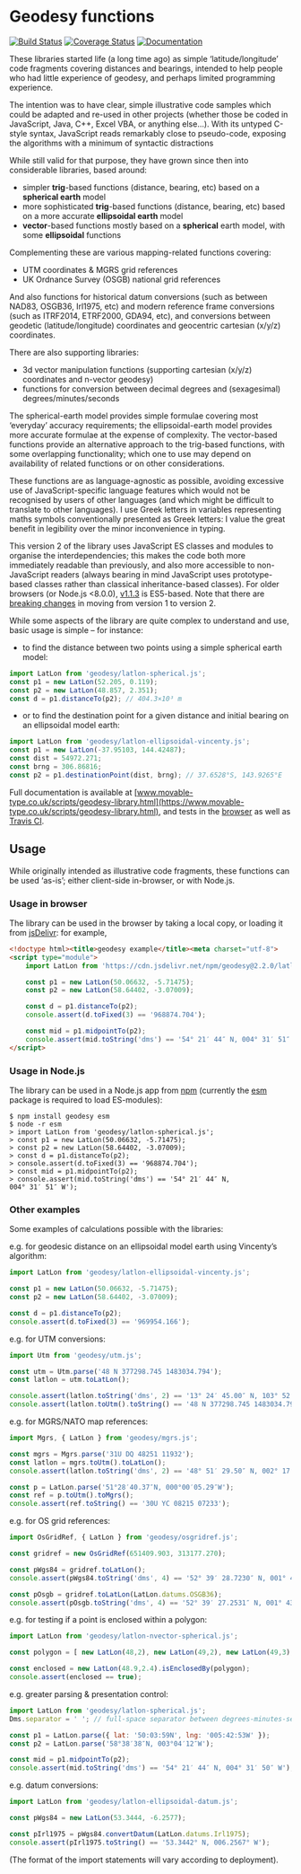Geodesy functions
=================

[![Build Status](https://travis-ci.org/chrisveness/geodesy.svg?branch=master)](https://travis-ci.org/chrisveness/geodesy)
[![Coverage Status](https://coveralls.io/repos/github/chrisveness/geodesy/badge.svg)](https://coveralls.io/github/chrisveness/geodesy)
[![Documentation](https://img.shields.io/badge/docs-www.movable--type.co.uk%2Fscripts%2Fgeodesy--library.html-lightgrey.svg)](https://www.movable-type.co.uk/scripts/geodesy-library.html)

These libraries started life (a long time ago) as simple ‘latitude/longitude’ code fragments
covering distances and bearings, intended to help people who had little experience of geodesy, and
perhaps limited programming experience.

The intention was to have clear, simple illustrative code samples which could be adapted and re-used
in other projects (whether those be coded in JavaScript, Java, C++, Excel VBA, or anything else...).
With its untyped C-style syntax, JavaScript reads remarkably close to pseudo-code, exposing the
algorithms with a minimum of syntactic distractions

While still valid for that purpose, they have grown since then into considerable libraries, based
around:
- simpler **trig**-based functions (distance, bearing, etc) based on a **spherical earth** model
- more sophisticated **trig**-based functions (distance, bearing, etc) based on a
  more accurate **ellipsoidal earth** model
- **vector**-based functions mostly based on a **spherical** earth model, with some **ellipsoidal**
  functions

Complementing these are various mapping-related functions covering:
- UTM coordinates & MGRS grid references
- UK Ordnance Survey (OSGB) national grid references

And also functions for historical datum conversions (such as between NAD83, OSGB36, Irl1975, 
etc) and modern reference frame conversions (such as ITRF2014, ETRF2000, GDA94, etc), 
and conversions between geodetic (latitude/longitude) coordinates and geocentric cartesian (x/y/z) 
coordinates.

There are also supporting libraries:
- 3d vector manipulation functions (supporting cartesian (x/y/z) coordinates and n-vector geodesy)
- functions for conversion between decimal degrees and (sexagesimal) degrees/minutes/seconds

The spherical-earth model provides simple formulae covering most ‘everyday’ accuracy requirements;
the ellipsoidal-earth model provides more accurate formulae at the expense of complexity. The
vector-based functions provide an alternative approach to the trig-based functions, with some
overlapping functionality; which one to use may depend on availability of related functions or on
other considerations.

These functions are as language-agnostic as possible, avoiding excessive use of
JavaScript-specific language features which would not be recognised by users of other languages
(and which might be difficult to translate to other languages). I use Greek letters in variables
representing maths symbols conventionally presented as Greek letters: I value the great benefit in
legibility over the minor inconvenience in typing.

This version 2 of the library uses JavaScript ES classes and modules to organise the 
interdependencies; this makes the code both more immediately readable than previously, and also more 
accessible to non-JavaScript readers (always  bearing in mind JavaScript uses prototype-based 
classes rather than classical inheritance-based classes). For older browsers (or Node.js <8.0.0), 
[v1.1.3](https://github.com/chrisveness/geodesy/tree/v1.1.3) is ES5-based. Note that there are 
[breaking changes](https://www.movable-type.co.uk/scripts/geodesy-library-migrating-from-v1.html) 
in moving from version 1 to version 2. 

While some aspects of the library are quite complex to understand and use, basic usage is simple –
for instance:

- to find the distance between two points using a simple spherical earth model:

```javascript
import LatLon from 'geodesy/latlon-spherical.js';
const p1 = new LatLon(52.205, 0.119);
const p2 = new LatLon(48.857, 2.351);
const d = p1.distanceTo(p2); // 404.3×10³ m
```

- or to find the destination point for a given distance and initial bearing on an ellipsoidal model
  earth:

```javascript
import LatLon from 'geodesy/latlon-ellipsoidal-vincenty.js';
const p1 = new LatLon(-37.95103, 144.42487);
const dist = 54972.271;
const brng = 306.86816;
const p2 = p1.destinationPoint(dist, brng); // 37.6528°S, 143.9265°E
```

Full documentation is available at [www.movable-type.co.uk/scripts/geodesy-library.html](https://www.movable-type.co.uk/scripts/geodesy-library.html), 
and tests in the [browser](https://www.movable-type.co.uk/scripts/test/geodesy-test.html) as well as
[Travis CI](https://travis-ci.org/chrisveness/geodesy).

Usage
-----

While originally intended as illustrative code fragments, these functions can be used ‘as-is’;
either client-side in-browser, or with Node.js.

### Usage in browser

The library can be used in the browser by taking a local copy, or loading it from
    [jsDelivr](https://www.jsdelivr.com/package/npm/geodesy): for example,

```html
<!doctype html><title>geodesy example</title><meta charset="utf-8">
<script type="module">
    import LatLon from 'https://cdn.jsdelivr.net/npm/geodesy@2.2.0/latlon-spherical.min.js';

    const p1 = new LatLon(50.06632, -5.71475);
    const p2 = new LatLon(58.64402, -3.07009);

    const d = p1.distanceTo(p2);
    console.assert(d.toFixed(3) == '968874.704');

    const mid = p1.midpointTo(p2);
    console.assert(mid.toString('dms') == '54° 21′ 44″ N, 004° 31′ 51″ W');
</script>
```

### Usage in Node.js

The library can be used in a Node.js app from [npm](https://www.npmjs.com/package/geodesy) 
(currently the [esm](https://www.npmjs.com/package/esm) package is required to load ES-modules):

```shell
$ npm install geodesy esm
$ node -r esm
> import LatLon from 'geodesy/latlon-spherical.js';
> const p1 = new LatLon(50.06632, -5.71475);
> const p2 = new LatLon(58.64402, -3.07009);
> const d = p1.distanceTo(p2);
> console.assert(d.toFixed(3) == '968874.704');
> const mid = p1.midpointTo(p2);
> console.assert(mid.toString('dms') == '54° 21′ 44″ N, 004° 31′ 51″ W');
```

### Other examples

Some examples of calculations possible with the libraries:

e.g. for geodesic distance on an ellipsoidal model earth using Vincenty’s algorithm:

```javascript
import LatLon from 'geodesy/latlon-ellipsoidal-vincenty.js';

const p1 = new LatLon(50.06632, -5.71475);
const p2 = new LatLon(58.64402, -3.07009);

const d = p1.distanceTo(p2);
console.assert(d.toFixed(3) == '969954.166');
```

e.g. for UTM conversions:

```javascript
import Utm from 'geodesy/utm.js';

const utm = Utm.parse('48 N 377298.745 1483034.794');
const latlon = utm.toLatLon();

console.assert(latlon.toString('dms', 2) == '13° 24′ 45.00″ N, 103° 52′ 00.00″ E');
console.assert(latlon.toUtm().toString() == '48 N 377298.745 1483034.794';
```

e.g. for MGRS/NATO map references:

```javascript
import Mgrs, { LatLon } from 'geodesy/mgrs.js';

const mgrs = Mgrs.parse('31U DQ 48251 11932');
const latlon = mgrs.toUtm().toLatLon();
console.assert(latlon.toString('dms', 2) == '48° 51′ 29.50″ N, 002° 17′ 40.16″ E');

const p = LatLon.parse('51°28′40.37″N, 000°00′05.29″W');
const ref = p.toUtm().toMgrs();
console.assert(ref.toString() == '30U YC 08215 07233');
```

e.g. for OS grid references:

```javascript
import OsGridRef, { LatLon } from 'geodesy/osgridref.js';

const gridref = new OsGridRef(651409.903, 313177.270);

const pWgs84 = gridref.toLatLon();
console.assert(pWgs84.toString('dms', 4) == '52° 39′ 28.7230″ N, 001° 42′ 57.7870″ E');

const pOsgb = gridref.toLatLon(LatLon.datums.OSGB36);
console.assert(pOsgb.toString('dms', 4) == '52° 39′ 27.2531″ N, 001° 43′ 04.5177″ E');
```

e.g. for testing if a point is enclosed within a polygon:

```javascript
import LatLon from 'geodesy/latlon-nvector-spherical.js';

const polygon = [ new LatLon(48,2), new LatLon(49,2), new LatLon(49,3), new LatLon(48,3) ];

const enclosed = new LatLon(48.9,2.4).isEnclosedBy(polygon);
console.assert(enclosed == true);
```

e.g. greater parsing & presentation control:

```javascript
import LatLon from 'geodesy/latlon-spherical.js';
Dms.separator = ' '; // full-space separator between degrees-minutes-seconds

const p1 = LatLon.parse({ lat: '50:03:59N', lng: '005:42:53W' });
const p2 = LatLon.parse('58°38′38″N, 003°04′12″W');

const mid = p1.midpointTo(p2);
console.assert(mid.toString('dms') == '54° 21′ 44″ N, 004° 31′ 50″ W');
```

e.g. datum conversions:

```javascript
import LatLon from 'geodesy/latlon-ellipsoidal-datum.js';

const pWgs84 = new LatLon(53.3444, -6.2577);

const pIrl1975 = pWgs84.convertDatum(LatLon.datums.Irl1975);
console.assert(pIrl1975.toString() == '53.3442° N, 006.2567° W');
```

(The format of the import statements will vary according to deployment).
